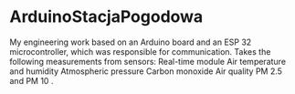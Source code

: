 # ArduinoStacjaPogodowa
My engineering work based on an Arduino board and an ESP 32 microcontroller, which was responsible for communication. Takes the following measurements from sensors: Real-time module Air temperature and humidity Atmospheric pressure Carbon monoxide Air quality PM 2.5 and PM 10 .
